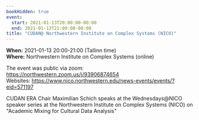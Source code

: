 ```yaml
---
bookHidden: true
event:
  start: 2021-01-13T20:00:00-00:00
  end: 2021-01-13T21:00:00-00:00
title: "CUDAN@ Northwestern Institute on Complex Systems (NICO)"
---
```


**When:** 2021-01-13 20:00-21:00 (Tallinn time)  
**Where:** Northwestern Institute on Complex Systems (online)  

The event was public via zoom: https://northwestern.zoom.us/j/93906874654  
Websites: https://www.nico.northwestern.edu/news-events/events/?eid=571197 

<!--more-->
CUDAN ERA Chair Maximilian Schich speaks at the Wednesdays@NICO speaker series at the Northwestern Institute on Complex Systems (NICO) on "Academic Mixing for Cultural Data Analysis"
